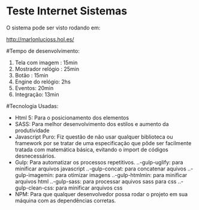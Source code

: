 # Teste Internet Sistemas

O sistema pode ser visto rodando em:

http://marlonlucioss.hol.es/

#Tempo de desenvolvimento:

1. Tela com imagem : 15min
2. Mostrador relógio : 25min
3. Botão : 15min
4. Engine do relógio: 2hs
5. Eventos: 20min
6. Integração: 13min

#Tecnologia Usadas:

- Html 5: Para o posicionamento dos elementos
- SASS: Para melhor desenvolvimento dos estilos e aumento da produtividade
- Javascript Puro: Fiz questão de não usar qualquer biblioteca ou framework por se tratar de uma especificação que pôde ser facilmente tratada com matemática básica, evitando o import de códigos desnecessários.
- Gulp: Para automatizar os processos repetitivos.
..-gulp-uglify: para minificar arquivos javascript
..-gulp-concat: para concatenar aquivos
..-gulp-imagemin: para otimizar imagens
..-gulp-htmlmin: para minificar arquivos html
..-gulp-sass: para processar aquivos sass para css
..-gulp-clean-css: para minificar arquivos css
- NPM: Para que qualquer desenvolvedor possa rodar o projeto em sua máquina com as dependências corretas.

